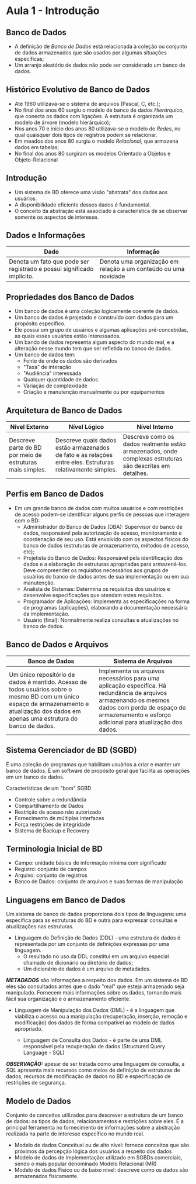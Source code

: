 # Aula 1 - Introdução

## Banco de Dados

- A definição de _Banco de Dados_ está relacionada à coleção ou conjunto de dados armazenados que são usados por algumas situações específicas;
- Um arranjo aleatório de dados não pode ser considerado um banco de dados.

## Histórico Evolutivo de Banco de Dados

- Até 1960 utilizava-se o sistema de arquivos (Pascal, C, etc.);
- No final dos anos 60 surgiu o modelo de banco de dados _Hierárquico_, que conecta os dados com ligações. A estrutura é organizada um modelo de árvore (modelo hierárquico);
- Nos anos 70 e início dos anos 80 utilizava-se o modelo de _Redes_, no qual quaisquer dois tipos de registros podem se relacionar.
- Em meados dos anos 80 surgiu o modelo _Relacional_, que armazena dados em tabelas;
- No final dos anos 80 surgiram os modelos Orientado a Objetos e Objeto-Relacional

## Introdução

- Um sistema de BD oferece uma visão "abstrata" dos dados aos usuários.
- A disponibilidade eficiente desses dados é fundamental.
- O conceito da abstração está associado à característica de se observar somente os aspectos de interesse.

## Dados e Informações

| Dado                                                                   | Informação                                                      |
| ---------------------------------------------------------------------- | --------------------------------------------------------------- |
| Denota um fato que pode ser registrado e possui significado implícito. | Denota uma organização em relação a um conteúdo ou uma novidade |

## Propriedades dos Banco de Dados

- Um banco de dados é uma coleção logicamente coerente de dados.
- Um banco de dados é projetado e construído com dados para um propósito específico.
- Ele possui um grupo de usuários e algumas aplicações pré-concebidas, as quais esses usuários estão interessados.
- Um bando de dados representa algum aspecto do mundo real, e a alteração nesse mundo tem que ser refletida no banco de dados.
- Um banco de dados tem:
  - Fonte de onde os dados são derivados
  - "Taxa" de interação
  - "Audiência" interessada
  - Qualquer quantidade de dados
  - Variação de complexidade
  - Criação e manutenção manualmente ou por equipamentos

## Arquitetura de Banco de Dados

| Nível Externo                                             | Nível Lógico                                                                                               | Nível Interno                                                                                            |
| --------------------------------------------------------- | ---------------------------------------------------------------------------------------------------------- | -------------------------------------------------------------------------------------------------------- |
| Descreve parte do BD por meio de estruturas mais simples. | Descreve quais dados estão armazenados de fato e as relações entre eles. Estruturas relativamente simples. | Descreve como os dados realmente estão armazenados, onde complexas estruturas são descritas em detalhes. |

## Perfis em Banco de Dados

- Em um grande banco de dados com muitos usuários e com restrições de acesso podem-se identificar alguns perfis de pessoas que interagem com o BD:
  - Administrador do Banco de Dados (DBA): Supervisor do banco de dados, responsável pela autorização de acesso, monitoramento e coordenação de seu uso. Está envolvido com os aspectos físicos do banco de dados (estruturas de armazenamento, métodos de acesso, etc);
  - Projetista do Banco de Dados: Responsável pela identificação dos dados e a elaboração de estruturas apropriadas para armazená-los. Deve compreender os requisitos necessários aos grupos de usuários do banco de dados antes de sua implementação ou em sua manutenção.
  - Analista de Sistemas: Determina os requisitos dos usuários e desenvolve especificações que atendam estes requisitos.
  - Programador de Aplicações: Implementa as especificações na forma de programas (aplicações), elaborando a documentação necessária da implementação.
  - Usuário (final): Normalmente realiza consultas e atualizações no banco de dados.

## Banco de Dados e Arquivos

| Banco de Dados                                                                                                                                                                             | Sistema de Arquivos                                                                                                                                                                                           |
| ------------------------------------------------------------------------------------------------------------------------------------------------------------------------------------------ | ------------------------------------------------------------------------------------------------------------------------------------------------------------------------------------------------------------- |
| Um único repositório de dados é mantido. Acesso de todos usuários sobre o mesmo BD com um único espaço de armazenamento e atualização dos dados em apenas uma estrutura do banco de dados. | Implementa os arquivos necessários para uma aplicação específica. Há redundância de arquivos armazenando os mesmos dados com perda de espaço de armazenamento e esforço adicional para atualização dos dados. |

## Sistema Gerenciador de BD (SGBD)

É uma coleção de programas que habilitam usuários a criar e manter um banco de dados. É um software de propósito geral que facilita as operações em um banco de dados.

Características de um "bom" SGBD

- Controle sobre a redundância
- Compartilhamento de Dados
- Restrição de acesso não autorizado
- Fornecimento de múltiplas interfaces
- Força restrições de integridade
- Sistema de Backup e Recovery

## Terminologia Inicial de BD

- Campo: unidade básica de informação mínima com significado
- Registro: conjunto de campos
- Arquivo: conjunto de registros
- Banco de Dados: conjunto de arquivos e suas formas de manipulação

## Linguagens em Banco de Dados

Um sistema de banco de dados proporciona dois tipos de linguagens: uma específica para as estruturas do BD e outra para expressar consultas e atualizações nas estruturas.

- Linguagem de Definição de Dados (DDL) - uma estrutura de dados é representada por um conjunto de definições expressas por uma linguagem.
  - O resultado no uso da DDL constitui em um arquivo especial chamado de dicionário ou diretório de dados;
  - Um dicionário de dados é um arquivo de metadados.

**_METADADOS_** são informações a respeito dos dados. Em um sistema de BD eles são consultados antes que o dado "real" que esteja armazenado seja manipulado. Fornecem mais informações sobre os dados, tornando mais fácil sua organização e o armazenamento eficiente.

- Linguagem de Manipulação dos Dados (DML) - é a linguagem que viabiliza o acesso ou a manipulação (recuperação, inserção, remoção e modificação) dos dados de forma compatível ao modelo de dados apropriado.

  - Linguagem de Consulta dos Dados - é parte de uma DML responsável pela recuperação de dados (Structured Query Language - SQL)

**_OBSERVAÇÃO:_** apesar de ser tratada como uma linguagem de consulta, a SQL apresenta mais recursos como meios de definição de estruturas de dados, recursos de modificação de dados no BD e especificação de restrições de segurança.

## Modelo de Dados

Conjunto de conceitos utilizados para descrever a estrutura de um banco de dados: os tipos de dados, relacionamentos e restrições sobre eles. É a principal ferramenta no fornecimento de informações sobre a abstração realizada na parte de interesse específico no mundo real.

- Modelo de dados Conceitual ou de alto nível: fornece conceitos que são próximos da percepção lógica dos usuários a respeito dos dados
- Modelo de dados de Implementação: utilizado em SGBDs comerciais, sendo o mais popular denominado Modelo Relacional (MR)
- Modelo de dados Físico ou de baixo nível: descreve como os dados são armazenados fisicamente.

